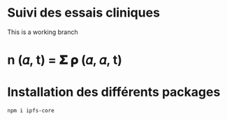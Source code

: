 # Suivi des essais cliniques

This is a working branch

# n (𝛼, t) = 𝚺 𝛒 (𝛼, 𝛼, t)

# Installation des différents packages

```bash
npm i ipfs-core
```
